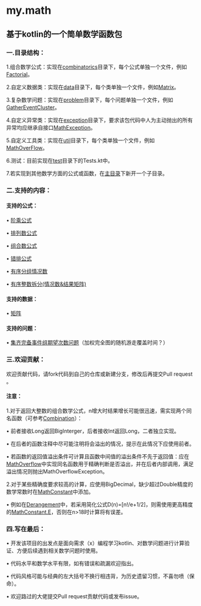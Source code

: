 # my.math
## 基于kotlin的一个简单数学函数包
### 一.目录结构：
1.组合数学公式：实现在[combinatorics](https://github.com/MrY-Cat/math/tree/main/src/main/kotlin/yyd/mrycat/math/combinatorics)目录下，每个公式单独一个文件，例如[Factorial](https://github.com/MrY-Cat/math/tree/main/src/main/kotlin/yyd/mrycat/math/combinatorics/Factorial.kt)。

2.自定义数据类：实现在[data](https://github.com/MrY-Cat/math/tree/main/src/main/kotlin/yyd/mrycat/math/data)目录下，每个类单独一个文件，例如[Matrix](https://github.com/MrY-Cat/math/tree/main/src/main/kotlin/yyd/mrycat/math/data/Matrix.kt)。

3.复杂数学问题：实现在[problem](https://github.com/MrY-Cat/math/tree/main/src/main/kotlin/yyd/mrycat/math/problem)目录下，每个问题单独一个文件，例如[GatherEventCluster](https://github.com/MrY-Cat/math/tree/main/src/main/kotlin/yyd/mrycat/math/problem/GatherEventCluster.kt)。

4.自定义异常类：实现在[exception](https://github.com/MrY-Cat/math/tree/main/src/main/kotlin/yyd/mrycat/math/exception)目录下，要求该包代码中人为主动抛出的所有异常均应继承自接口[MathException](https://github.com/MrY-Cat/math/tree/main/src/main/kotlin/yyd/mrycat/math/exception/MathException.kt)。

5.自定义工具类：实现在[util](https://github.com/MrY-Cat/math/tree/main/src/main/kotlin/yyd/mrycat/math/util)目录下，每个类单独一个文件，例如[MathOverFlow](https://github.com/MrY-Cat/math/tree/main/src/main/kotlin/yyd/mrycat/math/util/MathOverFlow.kt)。

6.测试：目前实现在[test](https://github.com/MrY-Cat/math/tree/main/src/main/kotlin/yyd/mrycat/math/test)目录下的Tests.kt中。

7.若实现到其他数学方面的公式或函数，在[主目录](https://github.com/MrY-Cat/math/tree/main/src/main/kotlin/yyd/mrycat/math)下新开一个子目录。

### 二.支持的内容：

#### 支持的公式：

• [阶乘公式](https://github.com/MrY-Cat/math/tree/main/src/main/kotlin/yyd/mrycat/math/combinatorics/Factorial.kt)

• [排列数公式](https://github.com/MrY-Cat/math/tree/main/src/main/kotlin/yyd/mrycat/math/combinatorics/Arrangement.kt)

• [组合数公式](https://github.com/MrY-Cat/math/tree/main/src/main/kotlin/yyd/mrycat/math/combinatorics/Combination.kt)

• [错排公式](https://github.com/MrY-Cat/math/tree/main/src/main/kotlin/yyd/mrycat/math/combinatorics/Derangement.kt)

• [有序分组情况数](https://github.com/MrY-Cat/math/tree/main/src/main/kotlin/yyd/mrycat/math/combinatorics/OrderedGrouping.kt)

• [有序整数拆分(情况数&结果矩阵)](https://github.com/MrY-Cat/math/tree/main/src/main/kotlin/yyd/mrycat/math/combinatorics/OrderedIntegerPartition.kt)

#### 支持的数据：

• [矩阵](https://github.com/MrY-Cat/math/tree/main/src/main/kotlin/yyd/mrycat/math/data/Matrix.kt)

#### 支持的问题：

• [集齐完备事件组期望次数问题](https://github.com/MrY-Cat/math/tree/main/src/main/kotlin/yyd/mrycat/math/problem/GatherEventCluster.kt)（加权完全图的随机游走覆盖时间？）

### 三.欢迎贡献：

欢迎贡献代码，请fork代码到自己的仓库或新建分支，修改后再提交Pull request 。

#### 注意：

1.对于返回大整数的组合数学公式，n增大时结果增长可能很迅速，需实现两个同名函数（可参考[Combination](https://github.com/MrY-Cat/math/tree/main/src/main/kotlin/yyd/mrycat/math/combinatorics/Combination.kt)）：

• 前者接收Long返回BigInterger，后者接收Int返回Long，二者独立实现。

• 在后者的函数注释中尽可能注明将会溢出的情况，提示在此情况下应使用前者。

• 若函数的返回值溢出条件可计算且函数中间值的溢出条件不先于返回值：应在[MathOverflow](https://github.com/MrY-Cat/math/tree/main/src/main/kotlin/yyd/mrycat/math/util/MathOverflow.kt)中实现同名函数用于精确判断是否溢出，并在后者内部调用，满足溢出情况则抛出MathOverflowException。

2.对于某些精确度要求较高的计算，应使用BigDecimal，缺少超过Double精度的数学常数时在[MathConstant](https://github.com/MrY-Cat/math/tree/main/src/main/kotlin/yyd/mrycat/math/util/MathConstant.kt)中添加。

• 例如在[Derangement](https://github.com/MrY-Cat/math/tree/main/src/main/kotlin/yyd/mrycat/math/combinatorics/Derangement.kt)中，若采用简化公式D(n)=[n!/e+1/2]，则需使用更高精度的[MathConstant.E](https://github.com/MrY-Cat/math/tree/main/src/main/kotlin/yyd/mrycat/math/util/MathConstant.kt)，否则在n>18时计算将有误差。


### 四.写在最后：

• 开发该项目的出发点是面向需求（x）编程学习kotlin、对数学问题进行计算验证、方便后续遇到相关数学问题时使用。

• 代码水平和数学水平有限，如有错误和疏漏欢迎指出。

• 代码风格可能与经典的左大括号不换行相违背，为历史遗留习惯，不喜勿喷（保命）。

• 欢迎路过的大佬提交Pull request贡献代码或发布issue。

